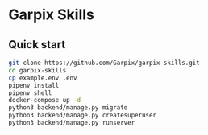 # Garpix Skills

## Quick start

```bash
git clone https://github.com/Garpix/garpix-skills.git
cd garpix-skills
cp example.env .env
pipenv install
pipenv shell
docker-compose up -d
python3 backend/manage.py migrate
python3 backend/manage.py createsuperuser
python3 backend/manage.py runserver
```
